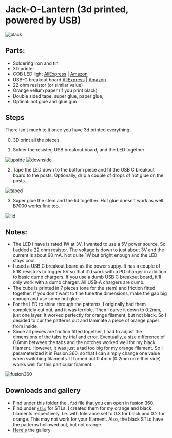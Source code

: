 # Jack-O-Lantern (3d printed, powered by USB)

![black](./gallery/IMG_1646.jpeg)

## Parts:

* Soldering iron and tin
* 3D printer
* COB LED light [AliExpress](https://www.aliexpress.us/item/3256807134620275.html) | [Amazon](https://www.amazon.com/dp/B07DHB13J4)
* USB-C breakout board [AliExpress](https://www.aliexpress.us/item/3256809276708466.html) | [Amazon](https://www.amazon.com/dp/B0F2S1K5X8)
* 22 ohm resistor (or similar value)
* Orange vellum paper (if you print black)
* Double sided tape, super glue, paper glue, 
* Optinal: hot glue and glue gun

## Steps

There isn't much to it once you have 3d printed everything. 

0. 3D print all the pieces

1. Solder the resister, USB breakout board, and the LED together

![upside](./pics/IMG_1660.jpeg)
![downside](./pics/IMG_1661.jpeg)

2. Tape the LED down to the bottom piece and fit the USB C breakout board to the posts. Optionally, drip a couple of drops of hot glue on the posts.

![taped](./pics/IMG_1662.jpeg)

3. Super glue the stem and the lid together. Hot glue doesn't work as well. B7000 works fine too.

![lid](./pics/IMG_1663.jpeg)

## Notes:
* The LED I have is rated 1W at 3V. I wanted to use a 5V power source. So I added a 22 ohm resistor. The voltage is down to just about 3V and the current is about 90 mA. Not quite 1W but bright enough and the LED stays cool.
* I used a USB C breakout board as the power suppy. It has a couple of 5.1K resistors to trigger 5V so that it'd work with a PD charger in addition to basic dumb chargers. If you use a dumb USB C breakout board, it'll only work with a dumb charger. All USB-A chargers are dumb.
* The cube is printed in 7 pieces (one for the stem) and friction fitted together. If you don't want to fine tune the dimensions, make the gap big enough and use some hot glue.
* For the LED to shine through the patterns, I originally had them completely cut out, and it was terrible. Then I carve it down to 0.2mm, just one layer. It worked perfectly for orange filament, but not black. So I decided to cur the patterns out and laminate a piece of orange paper from inside.
* Since all pieces are friction fitted together, I had to adjust the dimensions of the tabs by trial and error. Eventually, a size difference of 0.6mm between the tabs and the notches worked well for my black filament. However, it was just a tad too big for my orange filament. So I parameterized it in Fusion 360, so that I can simply change one value when switching filaments. It turned out 0.4mm (0.2mm on either side) works well for this particular filament.

![fusion360](./pics/parameter.png)

## Downloads and gallery
* Find under this folder the `.f3d` file that you can open in fusion 360.
* Find under [`stls`](./stls/) for STLs. I created them for *my* orange and black filaments respectively. I.e. with tolerance set to 0.3 for black and 0.2 for orange. This may not work for your filament. Also, the black STLs have the patterns hollowed out, but not orange.
* [Here's](./gallery/) the gallery
